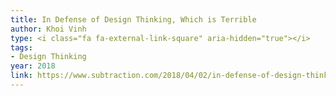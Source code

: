 ```yaml
---
title: In Defense of Design Thinking, Which is Terrible
author: Khoi Vinh
type: <i class="fa fa-external-link-square" aria-hidden="true"></i>
tags:
- Design Thinking
year: 2018
link: https://www.subtraction.com/2018/04/02/in-defense-of-design-thinking-which-is-terrible/
---
```

